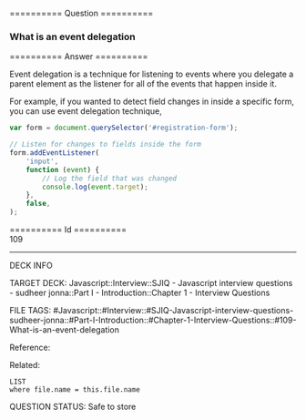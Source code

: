 ========== Question ==========  

### What is an event delegation  

========== Answer ==========  

Event delegation is a technique for listening to events where you delegate a parent element as the listener for all of the events that happen inside it.

For example, if you wanted to detect field changes in inside a specific form, you can use event delegation technique,

```javascript
var form = document.querySelector('#registration-form');

// Listen for changes to fields inside the form
form.addEventListener(
    'input',
    function (event) {
        // Log the field that was changed
        console.log(event.target);
    },
    false,
);
```

========== Id ==========  
109

---

DECK INFO

TARGET DECK: Javascript::Interview::SJIQ - Javascript interview questions - sudheer jonna::Part I - Introduction::Chapter 1 - Interview Questions

FILE TAGS: #Javascript::#Interview::#SJIQ-Javascript-interview-questions-sudheer-jonna::#Part-I-Introduction::#Chapter-1-Interview-Questions::#109-What-is-an-event-delegation

Reference:

Related:

```dataview
LIST
where file.name = this.file.name
```

QUESTION STATUS: Safe to store
